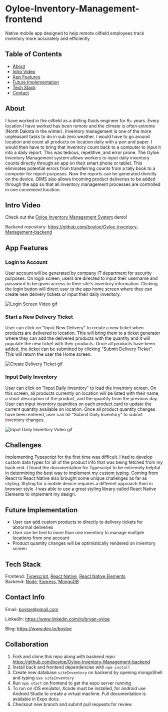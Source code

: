 # Oyloe-Inventory-Management-frontend
Native mobile app designed to help remote oilfield employees track inventory more accurately and efficiently

## Table of Contents
* [About](#about)
* [Intro Video](#intro-video)
* [App Features](#app-features)
* [Future Implementation](#future-implementation)
* [Tech Stack](#tech-stack)
* [Contact](#contact-info)


## About
I have worked in the oilfield as a drilling fluids engineer for 9+ years. Every location I have worked has been remote and the climate is often 
extreme (North Dakota in the winter). Inventory management is one of the more unpleasant tasks to do in sub zero weather. I would have to go around location 
and count all products on location daily with a pen and paper. I would then have to bring that inventory count back to a computer to input it into a daily report. 
This was tedious, repetitive, and error prone. The Oyloe Inventory Management system allows workers to input daily inventory counts directly through an app on their
smart phone or tablet. This eliminates potential errors from transferring counts from a tally book to a computer for report purposes. Now the reports can be 
generated directly on the device. OIMS also allows incoming product deliveries to be added through the app so that all inventory management processes are controlled in one convenient location. 



## Intro Video
Check out the [Oyloe Inventory Management System](https://www.loom.com/share/1b8b13c1621f4ece8cf174fbecc7f4fe) demo!

Backend repository: https://github.com/boyloe/Oyloe-Inventory-Management-backend

## App Features
### Login to Account
User account will be generated by company IT department for security purposes. On login screen, users are directed to input their username and password to be
given access to their site's inventory information. Clicking the login button will direct user to the app home screen where they can create new delivery tickets or input their daily inventory.

![Login Screen Video gif](https://media.giphy.com/media/xUYRyAj1UvoTNazFrP/giphy.gif)

### Start a New Delivery Ticket
User can click on "Input New Delivery" to create a new ticket when products are delivered to location. This will bring them to a ticket generator where they can add
the delivered products with the quantity and it will populate the new ticket with their products. Once all products have been added, the ticket can be submitted by clicking "Submit Delivery Ticket". This will return the user the Home screen.

![Create Delivery Ticket gif](https://media.giphy.com/media/IlABEFlc5xMWpZvIgN/giphy.gif)

### Input Daily Inventory
User can click on "Input Daily Inventory" to load the inventory screen. On this screen, all products currently on location will be listed with their name, a short description of the product, and the quantity from the previous day. User can input inventory quantities on each product card to update the current quantity available on location. Once all product quantity changes have been entered, user can hit "Submit Daily Inventory" to submit inventory changes. 

![Input Daily Inventory Video gif](https://media.giphy.com/media/fFump5Og2U4tfSb2Cy/giphy.gif)

## Challenges
Implementing Typescript for the first time was difficult. I had to develop custom data types for all of the product info that was being fetched from my back end. I found the documentation for Typescript to be extremely helpful in determining the best way to implement my custom typing. Coming from React to React Native also brought some unique challenges as far as styling. Styling for a mobile device requires a different approach then in browser style. I was able to use a great styling library called React Native Elements to implement my design.

## Future Implementation
 - User can add custom products to directly to delivery tickets for abnormal deliveries
 - User can be tied to more than one inventory to manage multiple locations from one account
 - Product quantity changes will be optimistically rendered on inventory screen
 
## Tech Stack
Frontend: [Typescript](https://www.typescriptlang.org/), [React Native](https://reactnative.dev/), [React Native Elements](https://react-native-elements.github.io/)  
Backend:  [Node](https://nodejs.org/en/), [Express](https://expressjs.com/), [MongoDB](https://www.mongodb.com/)

## Contact Info
Email: boyloe@gmail.com

LinkedIn: https://www.linkedin.com/in/bryan-oyloe

Blog: https://www.dev.to/boyloe

 ## Collaboration
 1. Fork and clone this repo along with backend repo https://github.com/boyloe/Oyloe-Inventory-Management-backend
 2. Install back and frontend dependencies with `npm install`
 3. Create new database `siteInventory` on backend by opening mongoShell and typing `use siteInventory`
 4. Run `npm start` on frontend to get the expo server running
 5. To run on iOS emulator, Xcode must be installed, for android use Android Studio to create a virtual machine. Full documentation is available in Expo docs.
 6. Checkout new branch and submit pull requests for review

